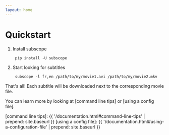 ```yaml
---
layout: home
---
```


# Quickstart

1. Install subscope

        pip install -U subscope

2. Start looking for subtitles

        subscope -l fr,en /path/to/my/movie1.avi /path/to/my/movie2.mkv

That's all! Each subtitle will be downloaded next to the corresponding
movie file.

You can learn more by looking at [command line tips] or [using a config file].

[command line tips]:   {{ '/documentation.html#command-line-tips' | prepend: site.baseurl }}
[using a config file]: {{ '/documentation.html#using-a-configuration-file' | prepend: site.baseurl }}
